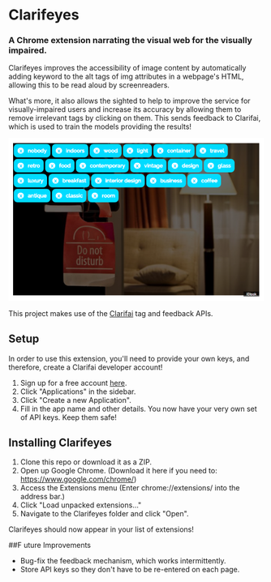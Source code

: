 # Clarifeyes
### A Chrome extension narrating the visual web for the visually impaired.

Clarifeyes improves the accessibility of image content by automatically adding keyword to the alt tags of img attributes in a webpage's HTML, allowing this to be read aloud by screenreaders.

What's more, it also allows the sighted to help to improve the service for visually-impaired users and increase its accuracy by allowing them to remove irrelevant tags by clicking on them. This sends feedback to Clarifai, which is used to train the models providing the results!

![Example screenshot of Clarifeyes in action](clarifeyes_in_action.png)

This project makes use of the [Clarifai](http://clarifai.com/) tag and feedback APIs.

## Setup
In order to use this extension, you'll need to provide your own keys, and therefore, create a Clarifai developer account!

1. Sign up for a free account [here](https://developer.clarifai.com/signup/champs).
2. Click "Applications" in the sidebar.
3. Click "Create a new Application".
4. Fill in the app name and other details.
You now have your very own set of API keys. Keep them safe!

## Installing Clarifeyes
1. Clone this repo or download it as a ZIP.
2. Open up Google Chrome. (Download it here if you need to: https://www.google.com/chrome/)
3. Access the Extensions menu (Enter chrome://extensions/ into the address bar.)
4. Click "Load unpacked extensions..."
5. Navigate to the Clarifeyes folder and click "Open".

Clarifeyes should now appear in your list of extensions!

##F uture Improvements
* Bug-fix the feedback mechanism, which works intermittently.
* Store API keys so they don't have to be re-entered on each page.
